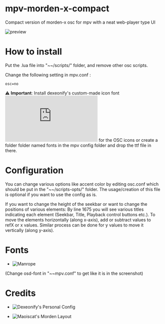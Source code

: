 # mpv-morden-x-compact
Compact version of morden-x osc for mpv with a neat web-player type UI

![preview](https://raw.githubusercontent.com/1-minute-to-midnight/mpv-morden-x-compact/main/preview.png)

# How to install
Put the .lua file into "~~/scripts/" folder, and remove other osc scripts.

Change the following setting in mpv.conf :

`osc=no`

:warning: **Important**: Install dexeonify's custom-made icon font ![modernx-osc-icon.ttf](https://github.com/1-minute-to-midnight/mpv-morden-x-compact/raw/main/modernx-osc-icon.ttf) for the OSC icons or create a folder folder named fonts in the mpv config folder and drop the ttf file in there.

# Configuration
You can change various options like accent color by editing osc.conf which should be put in the "~~/scripts-opts/" folder. The usage/creation of this file is optional if you want to use the config as is.

If you want to change the height of the seekbar or want to change the positions of various elements:
By line 1675 you will see various titles indicating each element (Seekbar, Title, Playback control buttons etc.). To move the elements horizontally (along x-axis), add or subtract values to refX or x values. Similar process can be done for y values to move it vertically (along y-axis).
 
# Fonts
- ![Manrope](https://github.com/sharanda/manrope)

(Change osd-font in "~~mpv.conf" to get like it is in the screenshot)

# Credits
- ![Dexeonify's Personal Config](https://github.com/dexeonify/mpv-config)

- ![Maoiscat's Morden Layout](https://github.com/maoiscat/mpv-osc-morden)
